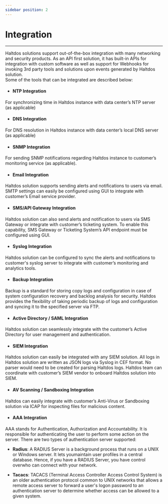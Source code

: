 ```yaml
---
sidebar position: 2
---
```


# Integration
----

Haltdos solutions support out-of-the-box integration with many networking and security products. As an API first solution, it has built-in APIs for integration with custom software as well as support for Webhooks for invoking 3rd party tools and solutions upon events generated by Haltdos solution.  
Some of the tools that can be integrated are described below:

- #### NTP Integration
For synchronizing time in Haltdos instance with data center’s NTP server (as applicable)

- #### DNS Integration
For DNS resolution in Haltdos instance with data center’s local DNS server (as applicable)

- #### SNMP Integration
For sending SNMP notifications regarding Haltdos instance to customer’s monitoring service (as applicable).

- #### Email Integration
Haltdos solution supports sending alerts and notifications to users via email. SMTP settings can easily be configured using GUI to integrate with customer’s Email service provider.

- #### SMS/API Gateway Integration
Haltdos solution can also send alerts and notification to users via SMS Gateway or integrate with customer’s ticketing system. To enable this capability, SMS Gateway or Ticketing System’s API endpoint must be configured using GUI.

- #### Syslog Integration
Haltdos solution can be configured to sync the alerts and notifications to customer's syslog server to integrate with customer’s monitoring and analytics tools.

- #### Backup Integration
Backup is a standard for storing copy logs and configuration in case of system configuration recovery and backlog analysis for security. Haltdos provides the flexibility of taking periodic backup of logs and configuration and syncing it to the specified server via FTP.

- #### Active Directory / SAML Integration
Haltdos solution can seamlessly integrate with the customer’s Active Directory for user management and authentication.

- #### SIEM Integration
Haltdos solution can easily be integrated with any SIEM solution. All logs in Haltdos solution are written as JSON logs via Syslog in CEF format. No parser would need to be created for parsing Haltdos logs. Haltdos team can coordinate with customer’s SIEM vendor to onboard Haltdos solution into SIEM.

- #### AV Scanning / Sandboxing Integration
Haltdos can easily integrate with customer’s Anti-Virus or Sandboxing solution via ICAP for inspecting files for malicious content.

- #### AAA Integration
AAA stands for Authentication, Authorization and Accountability. It is responsible for authenticating the user to perform some action on the server. There are two types of authentication server supported:

- **Radius**: A RADIUS Server is a background process that runs on a UNIX or Windows server. It lets youmaintain user profiles in a central database. Hence, if you have a RADIUS Server, you have control overwho can connect with your network.

- **Tacacs**: TACACS (Terminal Access Controller Access Control System) is an older authentication protocol common to UNIX networks that allows a remote access server to forward a user's logon password to an authentication server to determine whether access can be allowed to a given system.